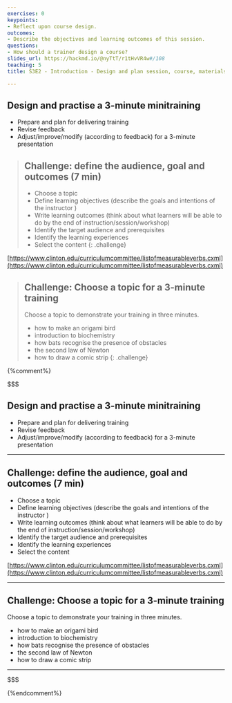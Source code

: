 ```yaml
---
exercises: 0
keypoints:
- Reflect upon course design.
outcomes:
- Describe the objectives and learning outcomes of this session.
questions:
- How should a trainer design a course?
slides_url: https://hackmd.io/@nyTtT/r1tHvVR4w#/108
teaching: 5
title: S3E2 - Introduction - Design and plan session, course, materials

---
```


## Design and practise a 3-minute minitraining

- Prepare and plan for delivering training 
- Revise feedback 
- Adjust/improve/modify (according to feedback) for a 3-minute presentation


> ## Challenge: define the audience, goal and outcomes (7 min)
>
> - Choose a topic
> - Define learning objectives (describe the goals and intentions of the instructor )
> - Write learning outcomes (think about what learners will be able to do by the end of instruction/session/workshop)
> - Identify the target audience and prerequisites
> - Identify the learning experiences
> - Select the content
{: .challenge}

[https://www.clinton.edu/curriculumcommittee/listofmeasurableverbs.cxml](https://www.clinton.edu/curriculumcommittee/listofmeasurableverbs.cxml)


> ## Challenge: Choose a topic  for a 3-minute training
>
> Choose a topic to demonstrate your training in three minutes. 
>
> - how to make an origami bird
> - introduction to biochemistry
> - how bats recognise the presence of obstacles
> - the second law of Newton
> - how to draw a comic strip
{: .challenge}


{%comment%}

$$$
## Design and practise a 3-minute minitraining

- Prepare and plan for delivering training 
- Revise feedback 
- Adjust/improve/modify (according to feedback) for a 3-minute presentation

---

## Challenge: define the audience, goal and outcomes (7 min)

- Choose a topic
- Define learning objectives (describe the goals and intentions of the instructor )
- Write learning outcomes (think about what learners will be able to do by the end of instruction/session/workshop)
- Identify the target audience and prerequisites
- Identify the learning experiences
- Select the content

[https://www.clinton.edu/curriculumcommittee/listofmeasurableverbs.cxml](https://www.clinton.edu/curriculumcommittee/listofmeasurableverbs.cxml)

---

## Challenge: Choose a topic  for a 3-minute training

Choose a topic to demonstrate your training in three minutes. 
- how to make an origami bird
- introduction to biochemistry
- how bats recognise the presence of obstacles
- the second law of Newton
- how to draw a comic strip

---
$$$



{%endcomment%}
